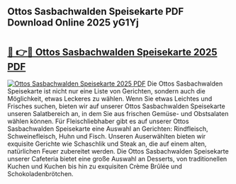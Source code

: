 ## Ottos Sasbachwalden Speisekarte PDF Download Online 2025 yG1Yj

# <h2><a href="http://gc9cjk2.nevu.top/?p=Ottos+Sasbachwalden+Speisekarte">🔗 👉🔴 Ottos Sasbachwalden Speisekarte 2025 PDF</a></h2>

[![Ottos Sasbachwalden Speisekarte 2025 PDF](https://i.imgur.com/dBaPXMq.png)](http://gc9cjk2.nevu.top/?p=Ottos+Sasbachwalden+Speisekarte)
Die Ottos Sasbachwalden Speisekarte ist nicht nur eine Liste von Gerichten, sondern auch die Möglichkeit, etwas Leckeres zu wählen. Wenn Sie etwas Leichtes und Frisches suchen, bieten wir auf unserer Ottos Sasbachwalden Speisekarte unseren Salatbereich an, in dem Sie aus frischen Gemüse- und Obstsalaten wählen können. Für Fleischliebhaber gibt es auf unserer Ottos Sasbachwalden Speisekarte eine Auswahl an Gerichten: Rindfleisch, Schweinefleisch, Huhn und Fisch. Unseren Auserwählten bieten wir exquisite Gerichte wie Schaschlik und Steak an, die auf einem alten, natürlichen Feuer zubereitet werden. Die Ottos Sasbachwalden Speisekarte unserer Cafeteria bietet eine große Auswahl an Desserts, von traditionellen Kuchen und Kuchen bis hin zu exquisiten Crème Brûlée und Schokoladenbrötchen.
